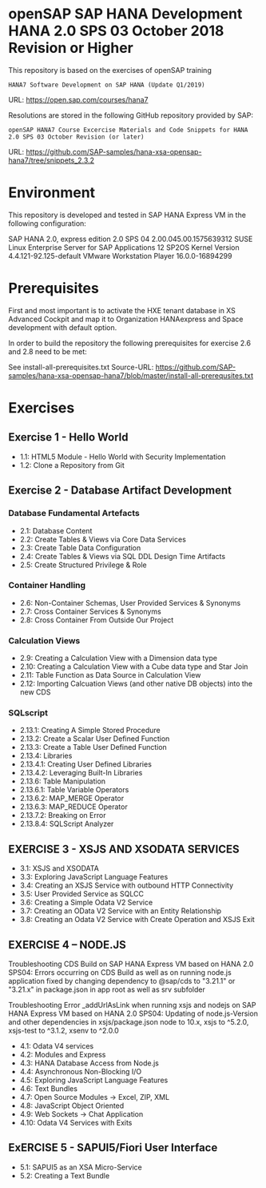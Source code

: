 # openSAP SAP HANA Development HANA 2.0 SPS 03 October 2018 Revision or Higher

This repository is based on the exercises of openSAP training

	HANA7 Software Development on SAP HANA (Update Q1/2019)

URL: https://open.sap.com/courses/hana7

Resolutions are stored in the following GitHub repository provided by SAP:
    
    openSAP HANA7 Course Excercise Materials and Code Snippets for HANA 2.0 SPS 03 October Revision (or later)

URL: https://github.com/SAP-samples/hana-xsa-opensap-hana7/tree/snippets_2.3.2

# Environment

This repository is developed and tested in SAP HANA Express VM in the following configuration:

SAP HANA 2.0, express edition 2.0 SPS 04 2.00.045.00.1575639312
SUSE Linux Enterprise Server for SAP Applications 12 SP2OS Kernel Version 4.4.121-92.125-default
VMware Workstation Player 16.0.0-16894299

# Prerequisites

First and most important is to activate the HXE tenant database in XS Advanced Cockpit and map it to Organization HANAexpress and Space development with default option.

In order to build the repository the following prerequisites for exercise 2.6 and 2.8 need to be met:

See install-all-prerequisites.txt
Source-URL: https://github.com/SAP-samples/hana-xsa-opensap-hana7/blob/master/install-all-prerequsites.txt

# Exercises

## Exercise 1 - Hello World

- 1.1: HTML5 Module - Hello World with Security Implementation
- 1.2: Clone a Repository from Git

## Exercise 2 - Database Artifact Development

### Database Fundamental Artefacts

- 2.1: Database Content
- 2.2: Create Tables & Views via Core Data Services
- 2.3: Create Table Data Configuration
- 2.4: Create Tables & Views via SQL DDL Design Time Artifacts
- 2.5: Create Structured Privilege & Role

### Container Handling

- 2.6: Non-Container Schemas, User Provided Services & Synonyms
- 2.7: Cross Container Services & Synonyms
- 2.8: Cross Container From Outside Our Project

### Calculation Views

- 2.9: Creating a Calculation View with a Dimension data type
- 2.10: Creating a Calculation View with a Cube data type and Star Join
- 2.11: Table Function as Data Source in Calculation View
- 2.12: Importing Calcuation Views (and other native DB objects) into the new CDS

### SQLscript

- 2.13.1: Creating A Simple Stored Procedure
- 2.13.2: Create a Scalar User Defined Function
- 2.13.3: Create a Table User Defined Function
- 2.13.4: Libraries
- 2.13.4.1: Creating User Defined Libraries
- 2.13.4.2: Leveraging Built-In Libraries
- 2.13.6: Table Manipulation
- 2.13.6.1: Table Variable Operators
- 2.13.6.2: MAP_MERGE Operator
- 2.13.6.3: MAP_REDUCE Operator
- 2.13.7.2: Breaking on Error
- 2.13.8.4: SQLScript Analyzer

## EXERCISE 3 - XSJS AND XSODATA SERVICES

- 3.1: XSJS and XSODATA
- 3.3: Exploring JavaScript Language Features
- 3.4: Creating an XSJS Service with outbound HTTP Connectivity
- 3.5: User Provided Service as SQLCC
- 3.6: Creating a Simple Odata V2 Service
- 3.7: Creating an OData V2 Service with an Entity Relationship
- 3.8: Creating an Odata V2 Service with Create Operation and XSJS Exit
 
## EXERCISE 4 – NODE.JS

Troubleshooting CDS Build on SAP HANA Express VM based on HANA 2.0 SPS04:
Errors occurring on CDS Build as well as on running node.js application fixed by changing dependency to @sap/cds to "3.21.1" or "3.21.x" in package.json in app root as well as srv subfolder

Troubleshooting Error _addUrlAsLink when running xsjs and nodejs on SAP HANA Express VM based on HANA 2.0 SPS04:
Updating of node.js-Version and other dependencies in xsjs/package.json node to 10.x, xsjs to ^5.2.0, xsjs-test to ^3.1.2, xsenv to ^2.0.0

- 4.1: Odata V4 services
- 4.2: Modules and Express
- 4.3: HANA Database Access from Node.js
- 4.4: Asynchronous Non-Blocking I/O
- 4.5: Exploring JavaScript Language Features
- 4.6: Text Bundles
- 4.7: Open Source Modules -> Excel, ZIP, XML
- 4.8: JavaScript Object Oriented
- 4.9: Web Sockets -> Chat Application
- 4.10: Odata V4 Services with Exits


## ExERCISE 5 - SAPUI5/Fiori User Interface

- 5.1: SAPUI5 as an XSA Micro-Service
- 5.2: Creating a Text Bundle

